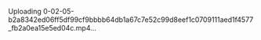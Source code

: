Uploading 0-02-05-b2a8342ed06ff5df99cf9bbbb64db1a67c7e52c99d8eef1c0709111aed1f4577_fb2a0ea15e5ed04c.mp4…

